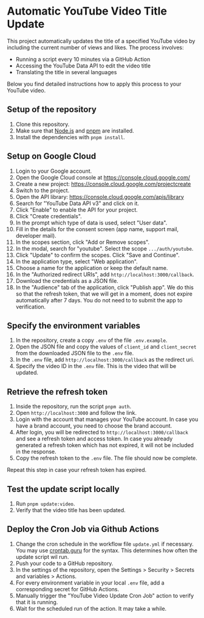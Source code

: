 # Automatic YouTube Video Title Update

This project automatically updates the title of a specified YouTube video by including the current number of views and likes. The process involves:

-   Running a script every 10 minutes via a GitHub Action
-   Accessing the YouTube Data API to edit the video title
-   Translating the title in several languages

Below you find detailed instructions how to apply this process to your YouTube video.

## Setup of the repository

1. Clone this repository.
2. Make sure that [Node.js](https://nodejs.org/en/download) and [pnpm](https://pnpm.io/) are installed.
3. Install the dependencies with `pnpm install`.

## Setup on Google Cloud

1. Login to your Google account.
2. Open the Google Cloud console at <https://console.cloud.google.com/>
3. Create a new project: <https://console.cloud.google.com/projectcreate>
4. Switch to the project.
5. Open the API library: <https://console.cloud.google.com/apis/library>
6. Search for "YouTube Data API v3" and click on it.
7. Click "Enable" to enable the API for your project.
8. Click "Create credentials".
9. In the prompt which type of data is used, select "User data".
10. Fill in the details for the consent screen (app name, support mail, developer mail).
11. In the scopes section, click "Add or Remove scopes".
12. In the modal, search for "youtube". Select the scope `.../auth/youtube`.
13. Click "Update" to confirm the scopes. Click "Save and Continue".
14. In the application type, select "Web application".
15. Choose a name for the application or keep the default name.
16. In the "Authorized redirect URIs", add `http://localhost:3000/callback`.
17. Download the credentials as a JSON file.
18. In the "Audience" tab of the application, click "Publish app". We do this so that the refresh token, that we will get in a moment, does not expire automatically after 7 days. You do not need to to submit the app to verification.

## Specify the environment variables

1. In the repository, create a copy `.env` of the file `.env.example`.
2. Open the JSON file and copy the values of `client_id` and `client_secret` from the downloaded JSON file to the `.env` file.
3. In the `.env` file, add `http://localhost:3000/callback` as the redirect uri.
4. Specify the video ID in the `.env` file. This is the video that will be updated.

## Retrieve the refresh token

1. Inside the repository, run the script `pnpm auth`.
2. Open `http://localhost:3000` and follow the link.
3. Login with the account that manages your YouTube account. In case you have a brand account, you need to choose the brand account.
4. After login, you will be redirected to `http://localhost:3000/callback` and see a refresh token and access token. In case you already generated a refresh token which has not expired, it will not be included in the response.
5. Copy the refresh token to the `.env` file. The file should now be complete.

Repeat this step in case your refresh token has expired.

## Test the update script locally

1. Run `pnpm update:video`.
2. Verify that the video title has been updated.

## Deploy the Cron Job via Github Actions

1. Change the cron schedule in the workflow file `update.yml` if necessary. You may use [crontab.guru](https://crontab.guru/) for the syntax. This determines how often the update script wil run.
2. Push your code to a GitHub repository.
3. In the settings of the repository, open the Settings > Security > Secrets and variables > Actions.
4. For every environment variable in your local `.env` file, add a corresponding secret for GitHub Actions.
5. Manually trigger the "YouTube Video Update Cron Job" action to verify that it is running.
6. Wait for the scheduled run of the action. It may take a while.
